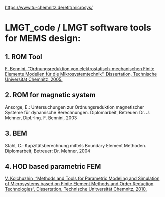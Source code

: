https://www.tu-chemnitz.de/etit/microsys/


# LMGT_code / LMGT software tools for MEMS design:


## 1. ROM Tool
[F. Bennini, “Ordnungsreduktion von elektrostatisch-mechanischen Finite Elemente Modellen für die Mikrosystemtechnik“,
Dissertation, Technische Universität Chemnitz, 2005.](https://nbn-resolving.org/urn:nbn:de:swb:ch1-200501368)

## 2. ROM for magnetic system
Ansorge, E.: Untersuchungen zur Ordnungsreduktion magnetischer Systeme für dynamische Berechnungen.
Diplomarbeit, Betreuer: Dr. J. Mehner, Dipl.-Ing. F. Bennini, 2003

## 3. BEM
Stahl, C.: Kapzitätsberechnung mittels Boundary Element Methoden.
Diplomarbeit, Betreuer: Dr. Mehner, 2004

## 4. HOD based parametric FEM
[V. Kolchuzhin, “Methods and Tools for Parametric Modeling and Simulation of Microsystems based on Finite Element Methods and Order Reduction Technologies“,
Dissertation, Technische Unitversität Chemnitz, 2010.](https://nbn-resolving.org/urn:nbn:de:bsz:ch1-201000550)
